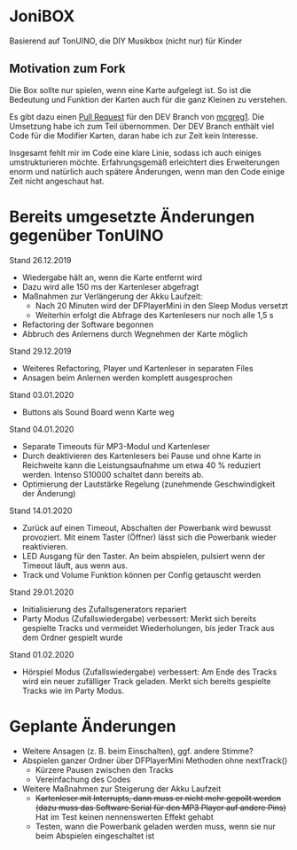# JoniBOX
Basierend auf TonUINO, die DIY Musikbox (nicht nur) für Kinder

## Motivation zum Fork
Die Box sollte nur spielen, wenn eine Karte aufgelegt ist.
So ist die Bedeutung und Funktion der Karten auch für die ganz Kleinen zu verstehen.

Es gibt dazu einen [Pull Request](https://github.com/xfjx/TonUINO/pull/36) für den DEV Branch von [mcgreg1](https://github.com/mcgreg1).
Die Umsetzung habe ich zum Teil übernommen.
Der DEV Branch enthält viel Code für die Modifier Karten, daran habe ich zur Zeit kein Interesse.

Insgesamt fehlt mir im Code eine klare Linie, sodass ich auch einiges umstrukturieren möchte.
Erfahrungsgemäß erleichtert dies Erweiterungen enorm und natürlich auch spätere Änderungen, wenn man den Code einige Zeit nicht angeschaut hat.


# Bereits umgesetzte Änderungen gegenüber TonUINO
Stand 26.12.2019
- Wiedergabe hält an, wenn die Karte entfernt wird
- Dazu wird alle 150 ms der Kartenleser abgefragt
- Maßnahmen zur Verlängerung der Akku Laufzeit:
    - Nach 20 Minuten wird der DFPlayerMini in den Sleep Modus versetzt
    - Weiterhin erfolgt die Abfrage des Kartenlesers nur noch alle 1,5 s
- Refactoring der Software begonnen
- Abbruch des Anlernens durch Wegnehmen der Karte möglich

Stand 29.12.2019
- Weiteres Refactoring, Player und Kartenleser in separaten Files
- Ansagen beim Anlernen werden komplett ausgesprochen  

Stand 03.01.2020
- Buttons als Sound Board wenn Karte weg  

Stand 04.01.2020
- Separate Timeouts für MP3-Modul und Kartenleser
- Durch deaktivieren des Kartenlesers bei Pause und ohne Karte in Reichweite kann die Leistungsaufnahme um etwa 40 % reduziert werden. Intenso S10000 schaltet dann bereits ab.
- Optimierung der Lautstärke Regelung (zunehmende Geschwindigkeit der Änderung)

Stand 14.01.2020
- Zurück auf einen Timeout, Abschalten der Powerbank wird bewusst provoziert. Mit einem Taster (Öffner) lässt sich die Powerbank wieder reaktivieren.
- LED Ausgang für den Taster. An beim abspielen, pulsiert wenn der Timeout läuft, aus wenn aus.
- Track und Volume Funktion können per Config getauscht werden

Stand 29.01.2020
- Initialisierung des Zufallsgenerators repariert
- Party Modus (Zufallswiedergabe) verbessert: Merkt sich bereits gespielte Tracks und vermeidet Wiederholungen, bis jeder Track aus dem Ordner gespielt wurde

Stand 01.02.2020
- Hörspiel Modus (Zufallswiedergabe) verbessert: Am Ende des Tracks wird ein neuer zufälliger Track geladen. Merkt sich bereits gespielte Tracks wie im Party Modus.


# Geplante Änderungen
- Weitere Ansagen (z. B. beim Einschalten), ggf. andere Stimme?
- Abspielen ganzer Ordner über DFPlayerMini Methoden ohne nextTrack()
    - Kürzere Pausen zwischen den Tracks
    - Vereinfachung des Codes
- Weitere Maßnahmen zur Steigerung der Akku Laufzeit
    - ~~Kartenleser mit Interrupts, dann muss er nicht mehr gepollt werden
      (dazu muss das Software Serial für den MP3 Player auf andere Pins)~~
      Hat im Test keinen nennenswerten Effekt gehabt
    - Testen, wann die Powerbank geladen werden muss, wenn sie nur beim Abspielen eingeschaltet ist

